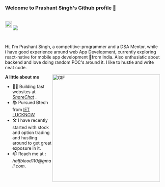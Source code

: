 ### Welcome to Prashant Singh's Github profile 👋

<br/>

<a href="https://www.linkedin.com/in/prashant-singh-425166179/">
  <img align="left" alt="Chirag's LinkedIN" width="22px" src="https://cdn2.iconfinder.com/data/icons/social-media-2285/512/1_Linkedin_unofficial_colored_svg-512.png" />
</a>

<!-- <a href="https://twitter.com/chiragshenoy/">
  <img align="left" alt="Chirag's LinkedIN" width="22px" src="https://cdn2.iconfinder.com/data/icons/social-media-2285/512/1_Twitter2_colored_svg-1024.png" />
</a> -->

![](https://komarev.com/ghpvc/?username=PrashantSingh2618)

<br/>

Hi, I'm Prashant Singh, a competitive-programmer and a DSA Mentor, while i have good experience around web App Development, currently exploring react-native for mobile app development 📱from India. Also enthusiatic about backend and love doing random POC's around it.
I like to hustle and write neat code.

<img align="right" alt="GIF" width="350px" src="https://media0.giphy.com/media/i4MAH84pqe2m2aVojc/giphy.gif?cid=ecf05e47fp8v7trp0uj26inq5zyyeyelwvuvc3a8p8xuti12&rid=giphy.gif&ct=g" />

**A little about me**
- 👨‍💻 Building fast websites at _[ShareChat](https://we.sharechat.com)_ .
- 📚 Pursued Btech from [IET LUCKNOW](https://www.ietlucknow.ac.in/)
- 🛠 I have recently started with stock and option trading and hustling around to get great exposure in it.
- 📫 Reach me at : _halfblood110@gmail.com_.
<br/>

